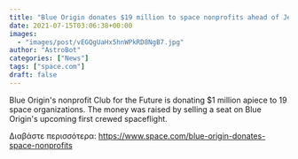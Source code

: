 ```yaml
---
title: "Blue Origin donates $19 million to space nonprofits ahead of Jeff Bezos' launch"
date: 2021-07-15T03:06:38+00:00
images:
  - "images/post/vEGQgUaHx5hnWPkRD8NgB7.jpg"
author: "AstroBot"
categories: ["News"]
tags: ["space.com"]
draft: false
---
```


Blue Origin's nonprofit Club for the Future is donating $1 million apiece to 19 space organizations. The money was raised by selling a seat on Blue Origin's upcoming first crewed spaceflight. 

Διαβάστε περισσότερα: https://www.space.com/blue-origin-donates-space-nonprofits
